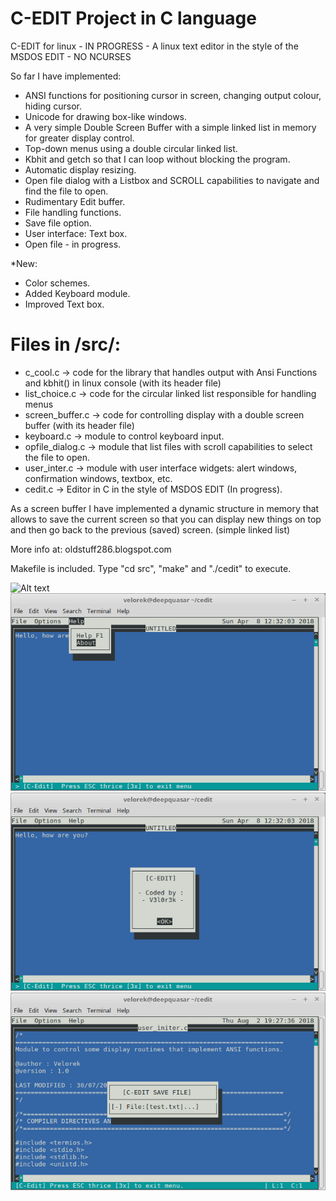 C-EDIT Project in C language
============================
C-EDIT for linux - IN PROGRESS - A linux text editor in the style of the MSDOS EDIT - NO NCURSES 

So far I have implemented:

* ANSI functions for positioning cursor in screen, changing output colour, hiding cursor.
* Unicode for drawing box-like windows.
* A very simple Double Screen Buffer with a simple linked list in memory for greater display control. 
* Top-down menus using a double circular linked list.
* Kbhit and getch so that I can loop without blocking the program.
* Automatic display resizing.
* Open file dialog with a Listbox and SCROLL capabilities to navigate and find the file to open.
* Rudimentary Edit buffer. 
* File handling functions. 
* Save file option. 
* User interface: Text box.
* Open file - in progress.

*New:
 * Color schemes.
 * Added Keyboard module.
 * Improved Text box.

Files in /src/:
===============
* c_cool.c -> code for the library that handles output with Ansi Functions and kbhit() in linux console (with its header file)
* list_choice.c -> code for the circular linked list responsible for handling menus 
* screen_buffer.c -> code for controlling display with a double screen buffer (with its header file)
* keyboard.c -> module to control keyboard input.
* opfile_dialog.c -> module that list files with scroll capabilities to select the file to open.
* user_inter.c -> module with user interface widgets: alert windows, confirmation windows, textbox, etc.
* cedit.c -> Editor in C in the style of MSDOS EDIT (In progress).


As a screen buffer I have implemented a dynamic structure in memory that allows to save the current screen so that you can display new things on top and then go back to the previous (saved) screen. (simple linked list)

More info at: oldstuff286.blogspot.com

Makefile is included. Type "cd src", "make" and "./cedit" to execute.

![Alt text](screencaps/cedit.gif?raw=true "Demo")
![Alt text](screencaps/cedit1.png?raw=true "Demo")
![Alt text](screencaps/cedit2.png?raw=true "Demo")
![Alt text](screencaps/cedit4.png?raw=true "Demo")
